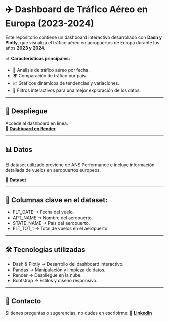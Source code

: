 # ✈️ Dashboard de Tráfico Aéreo en Europa (2023-2024)

Este repositorio contiene un dashboard interactivo desarrollado con **Dash y Plotly**, que visualiza el tráfico aéreo en aeropuertos de Europa durante los años **2023 y 2024**. 

📊 **Características principales:**  
- 📅 Análisis de tráfico aéreo por fecha.  
- 🌍 Comparación de tráfico por país.  
- 📈 Gráficos dinámicos de tendencias y variaciones.  
- 🔎 Filtros interactivos para una mejor exploración de los datos.  

---

## 🚀 Despliegue  
Accede al dashboard en línea:  
🔗 **[Dashboard en Render](https://hall-inhabitant-tooth-tznu.onrender.com/)**  

---
## 📊 Datos

El dataset utilizado proviene de ANS Performance e incluye información detallada de vuelos en aeropuertos europeos.

🔗 **[Dataset](https://www.kaggle.com/datasets/samithsachidanandan/air-traffic-in-europe-from-2016-to-2024/data)**  

---
## 📌 Columnas clave en el dataset:

- FLT_DATE → Fecha del vuelo.
- APT_NAME → Nombre del aeropuerto.
- STATE_NAME → País del aeropuerto.
- FLT_TOT_1 → Total de vuelos en el aeropuerto.

---
## 🛠️ Tecnologías utilizadas

- Dash & Plotly → Desarrollo del dashboard interactivo.
- Pandas → Manipulación y limpieza de datos.
- Render → Despliegue en la nube.
- Bootstrap → Estilos y diseño responsivo.

---
## 📩 Contacto

Si tienes preguntas o sugerencias, no dudes en escribirme:
📧  **[LinkedIn](https://www.linkedin.com/in/alejandromaldonadod4t4/)**